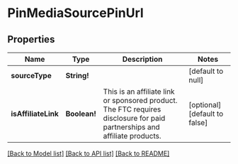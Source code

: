 # PinMediaSourcePinUrl

## Properties
Name | Type | Description | Notes
------------ | ------------- | ------------- | -------------
**sourceType** | **String!** |  | [default to null]
**isAffiliateLink** | **Boolean!** | This is an affiliate link or sponsored product. The FTC requires disclosure for paid partnerships and affiliate products. | [optional] [default to false]

[[Back to Model list]](../README.md#documentation-for-models) [[Back to API list]](../README.md#documentation-for-api-endpoints) [[Back to README]](../README.md)


